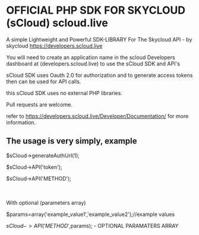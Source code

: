 <h1>OFFICIAL PHP SDK FOR SKYCLOUD (sCloud) scloud.live</h1>

A simple Lightweight and Powerful SDK-LIBRARY For The Skycloud API -  by skycloud
https://developers.scloud.live


You will need to create an application name in the scloud Developers dashboard
at (developers.scloud.live) to use the sCloud SDK and API's

sCloud SDK uses Oauth 2.0 for authorization and to generate access tokens then can be used for API calls.

this sCloud SDK uses no external PHP libraries. 

Pull requests are welcome.

refer to https://developers.scloud.live/Developer/Documentation/ for more information.

<h2>The usage is very simply, example</h2>

$sCloud->generateAuthUrl(1);

$sCloud->API('token');

$sCloud->API('METHOD');


<br/><br />
With optional (parameters array)

$params=array('example_value1','example_value2');//example values

$sCloud->API('METHOD',$params); - OPTIONAL PARAMATERS ARRAY



